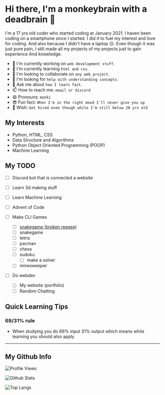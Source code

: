 # Hi there, I'm a monkeybrain with a deadbrain 👋

I'm a 17 yrs old coder who started coding at January 2021.
I haven been coding on a smartphone since I started.
I did it to fuel my interest and love for coding.
And also because I didn't have a laptop 😔.
Even though it was just pure pain, I still made all
my projects of my projects just to gain experience
And knowledge.

- 🔭 I'm currently working on `web development stuff`.
- 🌱 I'm currently learning `html and css`.
- 👯 I'm looking to collaborate on `any web project`.
- 🤔 I'm looking for `help with understanding concepts`.
- 💬 Ask me about `how I learn fast`.
- 📫 How to reach me: `email or discord`
- 😄 Pronouns: `monki`
- 😎 Fun fact: `When I'm in the right mood I'll never give you up`
- 🌟 Wish: `Get hired even though while I'm still below 20 yrs old`

## My Interests

- Python, HTML, CSS
- Data Structure and Algorithms
- Python Object Oriented Programming (POOP)
- Machine Learning

## My TODO

- [ ] Discord bot that is connected a website
- [ ] Learn 3d making stuff
- [ ] Learn Machine Learning
- [ ] Advent of Code

- [ ] Make CLI Games
  - [ ] [snakegame (broken reeeee)](https://github.com/m0nk3ybraindead/Smoll-Projects/tree/main/python/006_snek_game)
  - [ ] snakegame
  - [ ] tetris
  - [ ] pacman
  - [ ] chess
  - [ ] sudoku
    - [ ] make a solver
  - [ ] minesweeper

- [ ] Do webdev
  - [ ] My website (portfolio)
  - [ ] Random Chatting

## Quick Learning Tips

### 69/31% rule

- When studying you do 69% input 31% output which means while learning you
  should also apply

---

## My Github Info

![Profile Views](https://api.ghprofile.me/view?username=m0nk3ybraindead&label=profile_views)

![Github Stats](https://github-readme-stats.vercel.app/api?username=m0nk3ybraindead&show_icons=true&theme=algolia)

![Top Langs](https://github-readme-stats.vercel.app/api/top-langs/?username=m0nk3ybraindead&theme=algolia)
